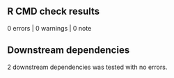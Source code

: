 ## R CMD check results

0 errors | 0 warnings | 0 note

## Downstream dependencies

2 downstream dependencies was tested with no errors.
